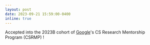 ```yaml
---
layout: post
date: 2023-09-21 15:59:00-0400
inline: true
---
```


Accepted into the 2023B cohort of [Google](https://google.com)'s CS Research Mentorship Program (CSRMP) !
